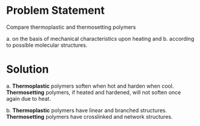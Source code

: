 # Problem Statement

Compare thermoplastic and thermosetting polymers

a.  on the basis of mechanical characteristics upon heating and
b.  according to possible molecular structures.

# Solution

a.  **Thermoplastic** polymers soften when hot and harden when cool.\
    **Thermosetting** polymers, if heated and hardened, will not soften
    once again due to heat.

b.  **Thermoplastic** polymers have linear and branched structures.\
    **Thermosetting** polymers have crosslinked and network structures.
